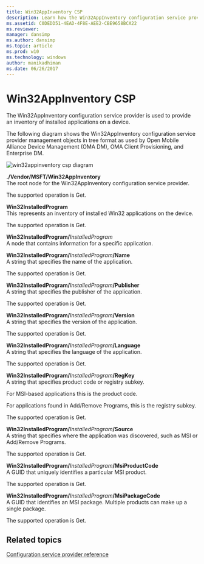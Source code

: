 ```yaml
---
title: Win32AppInventory CSP
description: Learn how the Win32AppInventory configuration service provider (CSP) is used to provide an inventory of installed applications on a device.
ms.assetid: C0DEDD51-4EAD-4F8E-AEE2-CBE9658BCA22
ms.reviewer: 
manager: dansimp
ms.author: dansimp
ms.topic: article
ms.prod: w10
ms.technology: windows
author: manikadhiman
ms.date: 06/26/2017
---
```


# Win32AppInventory CSP


The Win32AppInventory configuration service provider is used to provide an inventory of installed applications on a device.

The following diagram shows the Win32AppInventory configuration service provider management objects in tree format as used by Open Mobile Alliance Device Management (OMA DM), OMA Client Provisioning, and Enterprise DM.

![win32appinventory csp diagram](images/provisioning-csp-win32appinventory.png)

<a href="" id="--vendor-msft-win32appinventory"></a>**./Vendor/MSFT/Win32AppInventory**  
The root node for the Win32AppInventory configuration service provider.

The supported operation is Get.

<a href="" id="win32installedprogram"></a>**Win32InstalledProgram**  
This represents an inventory of installed Win32 applications on the device.

The supported operation is Get.

<a href="" id="win32installedprogram-installedprogram"></a>**Win32InstalledProgram/**<em>InstalledProgram</em>  
A node that contains information for a specific application.

<a href="" id="win32installedprogram-installedprogram-name"></a>**Win32InstalledProgram/**<em>InstalledProgram</em>**/Name**  
A string that specifies the name of the application.

The supported operation is Get.

<a href="" id="win32installedprogram-installedprogram-publisher"></a>**Win32InstalledProgram/**<em>InstalledProgram</em>**/Publisher**  
A string that specifies the publisher of the application.

The supported operation is Get.

<a href="" id="win32installedprogram-installedprogram-version"></a>**Win32InstalledProgram/**<em>InstalledProgram</em>**/Version**  
A string that specifies the version of the application.

The supported operation is Get.

<a href="" id="win32installedprogram-installedprogram-language"></a>**Win32InstalledProgram/**<em>InstalledProgram</em>**/Language**  
A string that specifies the language of the application.

The supported operation is Get.

<a href="" id="win32installedprogram-installedprogram-regkey"></a>**Win32InstalledProgram/**<em>InstalledProgram</em>**/RegKey**  
A string that specifies product code or registry subkey.

For MSI-based applications this is the product code.

For applications found in Add/Remove Programs, this is the registry subkey.

The supported operation is Get.

<a href="" id="win32installedprogram-installedprogram-source"></a>**Win32InstalledProgram/**<em>InstalledProgram</em>**/Source**  
A string that specifies where the application was discovered, such as MSI or Add/Remove Programs.

The supported operation is Get.

<a href="" id="win32installedprogram-installedprogram-msiproductcode"></a>**Win32InstalledProgram/**<em>InstalledProgram</em>**/MsiProductCode**  
A GUID that uniquely identifies a particular MSI product.

The supported operation is Get.

<a href="" id="win32installedprogram-installedprogram-msipackagecode"></a>**Win32InstalledProgram/**<em>InstalledProgram</em>**/MsiPackageCode**  
A GUID that identifies an MSI package. Multiple products can make up a single package.

The supported operation is Get.

## Related topics


[Configuration service provider reference](configuration-service-provider-reference.md)

 

 






